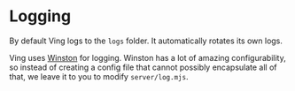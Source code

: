 # Logging
By default Ving logs to the `logs` folder. It automatically rotates its own logs.

Ving uses [Winston](https://github.com/winstonjs/winston) for logging. Winston has a lot of amazing configurability, so instead of creating a config file that cannot possibly encapsulate all of that, we leave it to you to modify `server/log.mjs`.